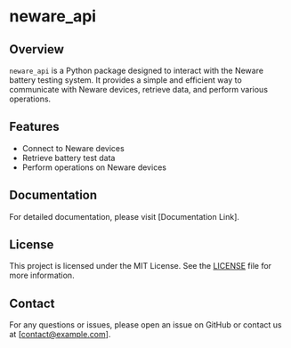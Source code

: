 # neware_api

## Overview
`neware_api` is a Python package designed to interact with the Neware battery testing system.
It provides a simple and efficient way to communicate with Neware devices, retrieve data, and perform various operations.

## Features
- Connect to Neware devices
- Retrieve battery test data
- Perform operations on Neware devices

## Documentation
For detailed documentation, please visit [Documentation Link].

## License
This project is licensed under the MIT License. See the [LICENSE](LICENSE) file for more information.

## Contact
For any questions or issues, please open an issue on GitHub or contact us at [contact@example.com].
